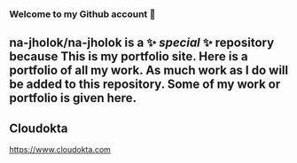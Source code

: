 ### Welcome to my Github account 👋
## **na-jholok/na-jholok** is a ✨ _special_ ✨ repository because This is my portfolio site. Here is a portfolio of all my work. As much work as I do will be added to this repository. Some of my work or portfolio is given here.

## Cloudokta
https://www.cloudokta.com
<!--
**na-jholok/na-jholok** is a ✨ _special_ ✨ repository because its `README.md` (this file) appears on your GitHub profile.

Here are some ideas to get you started:

- 🔭 I’m currently working on ...
- 🌱 I’m currently learning ...
- 👯 I’m looking to collaborate on ...
- 🤔 I’m looking for help with ...
- 💬 Ask me about ...
- 📫 How to reach me: ...
- 😄 Pronouns: ...
- ⚡ Fun fact: ...
-->
